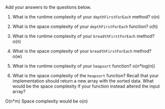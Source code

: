 Add your answers to the questions below.

1. What is the runtime complexity of your `depthFirstForEach` method?
o(n)

2. What is the space complexity of your `depthFirstForEach` function?
o(h)

3. What is the runtime complexity of your `breadthFirstForEach` method?
o(n)

4. What is the space complexity of your `breadthFirstForEach` method? 
o(w)

5. What is the runtime complexity of your `heapsort` function?
o(n*log(n))

6. What is the space complexity of the `heapsort` function? Recall that your implementation should return a new array with the sorted data. What would be the space complexity if your function instead altered the input array?

O(n*m)
Space complexity would be o(n)
